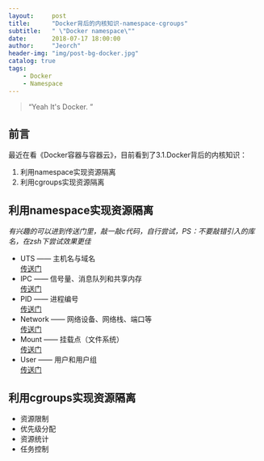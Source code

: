 ```yaml
---
layout:     post
title:      "Docker背后的内核知识-namespace-cgroups"
subtitle:   " \"Docker namespace\""
date:       2018-07-17 18:00:00
author:     "Jeorch"
header-img: "img/post-bg-docker.jpg"
catalog: true
tags:
    - Docker
    - Namespace
---
```


> “Yeah It's Docker. ”


## 前言

最近在看《Docker容器与容器云》，目前看到了3.1.Docker背后的内核知识：
  1. 利用namespace实现资源隔离
  2. 利用cgroups实现资源隔离

## 利用namespace实现资源隔离
*有兴趣的可以进到传送门里，敲一敲c代码，自行尝试，PS：不要敲错引入的库名，在zsh下尝试效果更佳*
  - UTS —— 主机名与域名 <br/>[传送门](http://dockone.io/article/76)
  - IPC —— 信号量、消息队列和共享内存  <br/>[传送门](http://dockone.io/article/79)
  - PID —— 进程编号 <br/>[传送门](http://dockone.io/article/81)
  - Network —— 网络设备、网络栈、端口等 <br/>[传送门](http://dockone.io/article/83)
  - Mount —— 挂载点（文件系统）  <br/>[传送门](http://dockone.io/article/82)
  - User —— 用户和用户组  <br/>[传送门](https://yq.aliyun.com/articles/30349)

## 利用cgroups实现资源隔离

- 资源限制
- 优先级分配
- 资源统计
- 任务控制
